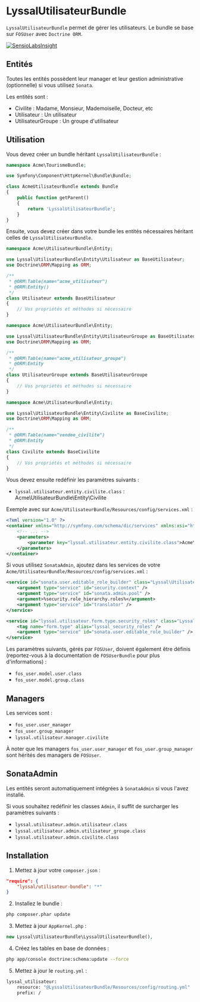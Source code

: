 # LyssalUtilisateurBundle

`LyssalUtilisateurBundle` permet de gérer les utilisateurs. Le bundle se base sur `FOSUser` avec `Doctrine ORM`.

[![SensioLabsInsight](https://insight.sensiolabs.com/projects/b8d0b0d0-f8ad-439a-94de-d33414d9f6cc/small.png)](https://insight.sensiolabs.com/projects/b8d0b0d0-f8ad-439a-94de-d33414d9f6cc)


## Entités

Toutes les entités possèdent leur manager et leur gestion administrative (optionnelle) si vous utilisez `Sonata`.

Les entités sont :
* Civilite : Madame, Monsieur, Mademoiselle, Docteur, etc
* Utilisateur : Un utilisateur
* UtilisateurGroupe : Un groupe d'utilisateur


## Utilisation

Vous devez créer un bundle héritant `LyssalUtilisateurBundle` :

```php
namespace Acme\TourismeBundle;

use Symfony\Component\HttpKernel\Bundle\Bundle;

class AcmeUtilisateurBundle extends Bundle
{
    public function getParent()
    {
        return 'LyssalUtilisateurBundle';
    }
}
```

Ensuite, vous devez créer dans votre bundle les entités nécessaires héritant celles de `LyssalUtilisateurBundle`.

```php
namespace Acme\UtilisateurBundle\Entity;

use Lyssal\UtilisateurBundle\Entity\Utilisateur as BaseUtilisateur;
use Doctrine\ORM\Mapping as ORM;

/**
 * @ORM\Table(name="acme_utilisateur")
 * @ORM\Entity()
 */
class Utilisateur extends BaseUtilisateur
{
    // Vos propriétés et méthodes si nécessaire
}

```
```php
namespace Acme\UtilisateurBundle\Entity;

use Lyssal\UtilisateurBundle\Entity\UtilisateurGroupe as BaseUtilisateurGroupe;
use Doctrine\ORM\Mapping as ORM;

/**
 * @ORM\Table(name="acme_utilisateur_groupe")
 * @ORM\Entity
 */
class UtilisateurGroupe extends BaseUtilisateurGroupe
{
    // Vos propriétés et méthodes si nécessaire
}
```
```php
namespace Acme\UtilisateurBundle\Entity;

use Lyssal\UtilisateurBundle\Entity\Civilite as BaseCivilite;
use Doctrine\ORM\Mapping as ORM;

/**
 * @ORM\Table(name="vendee_civilite")
 * @ORM\Entity
 */
class Civilite extends BaseCivilite
{
    // Vos propriétés et méthodes si nécessaire
}
```

Vous devez ensuite redéfinir les paramètres suivants :
* `lyssal.utilisateur.entity.civilite.class` : Acme\UtilisateurBundle\Entity\Civilite

Exemple avec sur `Acme/UtilisateurBundle/Resources/config/services.xml` :

```xml
<?xml version="1.0" ?>
<container xmlns="http://symfony.com/schema/dic/services" xmlns:xsi="http://www.w3.org/2001/XMLSchema-instance" xsi:schemaLocation="http://symfony.com/schema/dic/services http://symfony.com/schema/dic/services/services-1.0.xsd">
    <!-- ... -->
    <parameters>
        <parameter key="lyssal.utilisateur.entity.civilite.class">Acme\UtilisateurBundle\Entity\Civilite</parameter>
    </parameters>
</container>
```

Si vous utilisez `SonataAdmin`, ajoutez dans les services de votre `Acme/UtilisateurBundle/Resources/config/services.xml` :

```xml
<service id="sonata.user.editable_role_builder" class="Lyssal\UtilisateurBundle\Security\EditableRolesBuilder">
    <argument type="service" id="security.context" />
    <argument type="service" id="sonata.admin.pool" />
    <argument>%security.role_hierarchy.roles%</argument>
    <argument type="service" id="translator" />
</service>

<service id="lyssal.utilisateur.form.type.security_roles" class="Lyssal\UtilisateurBundle\Form\Type\SecurityRolesType">
    <tag name="form.type" alias="lyssal_security_roles" />
    <argument type="service" id="sonata.user.editable_role_builder" />
</service>
```


Les paramètres suivants, gérés par `FOSUser`, doivent également être définis (reportez-vous à la documentation de `FOSUserBundle` pour plus d'informations) :
* `fos_user.model.user.class`
* `fos_user.model.group.class`


## Managers

Les services sont :
* `fos_user.user_manager`
* `fos_user.group_manager`
* `lyssal.utilisateur.manager.civilite`

À noter que les managers `fos_user.user_manager` et `fos_user.group_manager` sont hérités des managers de `FOSUser`.


## SonataAdmin

Les entités seront automatiquement intégrées à `SonataAdmin` si vous l'avez installé.

Si vous souhaitez redéfinir les classes `Admin`, il suffit de surcharger les paramètres suivants :
* `lyssal.utilisateur.admin.utilisateur.class`
* `lyssal.utilisateur.admin.utilisateur_groupe.class`
* `lyssal.utilisateur.admin.civilite.class`


## Installation

1. Mettez à jour votre `composer.json` :
```json
"require": {
    "lyssal/utilisateur-bundle": "*"
}
```
2. Installez le bundle :
```sh
php composer.phar update
```
3. Mettez à jour `AppKernel.php` :
```php
new Lyssal\UtilisateurBundle\LyssalUtilisateurBundle(),
```
4. Créez les tables en base de données :
```sh
php app/console doctrine:schema:update --force
```
5. Mettez à jour le `routing.yml` :
```sh
lyssal_utilisateur:
    resource: "@LyssalUtilisateurBundle/Resources/config/routing.yml"
    prefix: /
```
